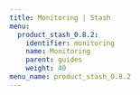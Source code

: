 ```yaml
---
title: Monitoring | Stash
menu:
  product_stash_0.8.2:
    identifier: monitoring
    name: Monitoring
    parent: guides
    weight: 40
menu_name: product_stash_0.8.2
---
```

